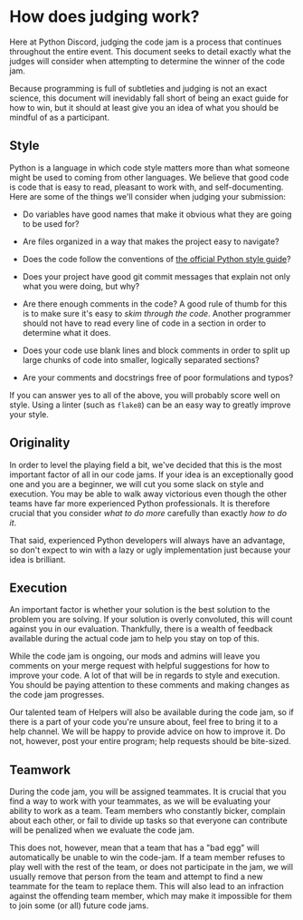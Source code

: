 # How does judging work?

Here at Python Discord, judging the code jam is a process that continues throughout the entire event. This document seeks to detail exactly what the judges will consider when attempting to determine the winner of the code jam.

Because programming is full of subtleties and judging is not an exact science, this document will inevidably fall short of being an exact guide for how to win, but it should at least give you an idea of what you should be mindful of as a participant.

## Style

Python is a language in which code style matters more than what someone might be used to coming from other languages. We believe that good code is code that is easy to read, pleasant to work with, and self-documenting. Here are some of the things we'll consider when judging your submission:

- Do variables have good names that make it obvious what they are going to be used for?

- Are files organized in a way that makes the project easy to navigate?

- Does the code follow the conventions of [the official Python style guide](https://www.python.org/dev/peps/pep-0008/)?

- Does your project have good git commit messages that explain not only what you were doing, but why?

- Are there enough comments in the code? A good rule of thumb for this is to make sure it's easy to *skim through the code*. Another programmer should not have to read every line of code in a section in order to determine what it does.

- Does your code use blank lines and block comments in order to split up large chunks of code into smaller, logically separated sections?

- Are your comments and docstrings free of poor formulations and typos?

If you can answer yes to all of the above, you will probably score well on style. Using a linter (such as `flake8`) can be an easy way to greatly improve your style.

## Originality

In order to level the playing field a bit, we've decided that this is the most important factor of all in our code jams. If your idea is an exceptionally good one and you are a beginner, we will cut you some slack on style and execution. You may be able to walk away victorious even though the other teams have far more experienced Python professionals. It is therefore crucial that you consider *what to do more* carefully than exactly *how to do it*.

That said, experienced Python developers will always have an advantage, so don't expect to win with a lazy or ugly implementation just because your idea is brilliant.

## Execution

An important factor is whether your solution is the best solution to the problem you are solving. If your solution is overly convoluted, this will count against you in our evaluation. Thankfully, there is a wealth of feedback available during the actual code jam to help you stay on top of this.

While the code jam is ongoing, our mods and admins will leave you comments on your merge request with helpful suggestions for how to improve your code. A lot of that will be in regards to style and execution. You should be paying attention to these comments and making changes as the code jam progresses.

Our talented team of Helpers will also be available during the code jam, so if there is a part of your code you're unsure about, feel free to bring it to a help channel. We will be happy to provide advice on how to improve it. Do not, however, post your entire program; help requests should be bite-sized.

## Teamwork

During the code jam, you will be assigned teammates. It is crucial that you find a way to work with your teammates, as we will be evaluating your ability to work as a team. Team members who constantly bicker, complain about each other, or fail to divide up tasks so that everyone can contribute will be penalized when we evaluate the code jam.

This does not, however, mean that a team that has a "bad egg" will automatically be unable to win the code-jam. If a team member refuses to play well with the rest of the team, or does not participate in the jam, we will usually remove that person from the team and attempt to find a new teammate for the team to replace them. This will also lead to an infraction against the offending team member, which may make it impossible for them to join some (or all) future code jams.
